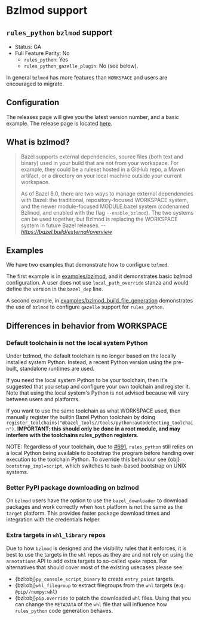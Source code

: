 # Bzlmod support

## `rules_python` `bzlmod` support

- Status: GA
- Full Feature Parity: No
    - `rules_python`: Yes
    - `rules_python_gazelle_plugin`: No (see below).

In general `bzlmod` has more features than `WORKSPACE` and users are encouraged to migrate.

## Configuration

The releases page will give you the latest version number, and a basic example.  The release page is located [here](/bazelbuild/rules_python/releases).

## What is bzlmod?

> Bazel supports external dependencies, source files (both text and binary) used in your build that are not from your workspace. For example, they could be a ruleset hosted in a GitHub repo, a Maven artifact, or a directory on your local machine outside your current workspace.
>
> As of Bazel 6.0, there are two ways to manage external dependencies with Bazel: the traditional, repository-focused WORKSPACE system, and the newer module-focused MODULE.bazel system (codenamed Bzlmod, and enabled with the flag `--enable_bzlmod`). The two systems can be used together, but Bzlmod is replacing the WORKSPACE system in future Bazel releases.
> -- <cite>https://bazel.build/external/overview</cite>

## Examples

We have two examples that demonstrate how to configure `bzlmod`.

The first example is in [examples/bzlmod](examples/bzlmod), and it demonstrates basic bzlmod configuration.
A user does not use `local_path_override` stanza and would define the version in the `bazel_dep` line.

A second example, in [examples/bzlmod_build_file_generation](examples/bzlmod_build_file_generation) demonstrates the use of `bzlmod` to configure `gazelle` support for `rules_python`.

## Differences in behavior from WORKSPACE

### Default toolchain is not the local system Python

Under bzlmod, the default toolchain is no longer based on the locally installed
system Python. Instead, a recent Python version using the pre-built,
standalone runtimes are used.

If you need the local system Python to be your toolchain, then it's suggested
that you setup and configure your own toolchain and register it. Note that using
the local system's Python is not advised because will vary between users and
platforms.

If you want to use the same toolchain as what WORKSPACE used, then manually
register the builtin Bazel Python toolchain by doing
`register_toolchains("@bazel_tools//tools/python:autodetecting_toolchain")`.
**IMPORTANT: this should only be done in a root module, and may interfere with
the toolchains rules_python registers**.

NOTE: Regardless of your toolchain, due to
[#691](https://github.com/bazelbuild/rules_python/issues/691), `rules_python`
still relies on a local Python being available to bootstrap the program before
handing over execution to the toolchain Python. To override this behaviour see
{obj}`--bootstrap_impl=script`, which switches to `bash`-based bootstrap on
UNIX systems.

### Better PyPI package downloading on bzlmod

On `bzlmod` users have the option to use the `bazel_downloader` to download packages
and work correctly when `host` platform is not the same as the `target` platform. This
provides faster package download times and integration with the credentials helper.

### Extra targets in `whl_library` repos

Due to how `bzlmod` is designed and the visibility rules that it enforces, it is best to use
the targets in the `whl` repos as they are and not rely on using the `annotations` API to
add extra targets to so-called `spoke` repos. For alternatives that should cover most of the
existing usecases please see:
* {bzl:obj}`py_console_script_binary` to create `entry_point` targets.
* {bzl:obj}`whl_filegroup` to extract filegroups from the `whl` targets (e.g. `@pip//numpy:whl`)
* {bzl:obj}`pip.override` to patch the downloaded `whl` files. Using that you
  can change the `METADATA` of the `whl` file that will influence how
  `rules_python` code generation behaves.
